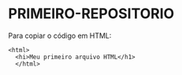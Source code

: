# PRIMEIRO-REPOSITORIO

Para copiar o código em HTML:
```
<html>
  <hi>Meu primeiro arquivo HTML</h1>
  </html>
 ```
